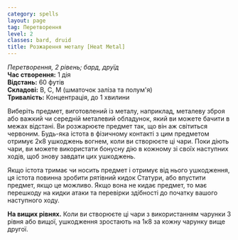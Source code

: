 ```yaml
---
category: spells
layout: page
tag: Перетворення
level: 2
classes: bard, druid
title: Розжарення металу [Heat Metal]
---
```


_Перетворення, 2 рівень; бард, друїд_    
**Час створення:** 1 дія    
**Відстань:** 60 футів    
**Складові:** В, С, М (шматочок заліза та полум'я)    
**Тривалість:** Концентрація, до 1 хвилини    

Виберіть предмет, виготовлений із металу, наприклад, металеву зброя або важкий чи середній металевий обладунок, який ви можете бачити в межах відстані. Ви розжарюєте предмет так, що він аж світиться червоним. Будь-яка істота в фізичному контакті з цим предметом отримує 2к8 ушкоджень вогнем, коли ви створюєте ці чари. Поки діють чари, ви можете використати бонусну дію в кожному зі своїх наступних ходів, щоб знову завдати цих ушкоджень.    

Якщо істота тримає чи носить предмет і отримує від нього ушкодження, ця істота повинна зробити рятівний кидок Статури, або впустити предмет, якщо це можливо. Якщо вона не кидає предмет, то має перешкоду на кидки атаки та перевірки здібності до початку вашого наступного ходу.   

**На вищих рівнях.** Коли ви створюєте ці чари з використанням чарунки 3 рівня або вищої, ушкодження зростають на 1к8 за кожну чарунку вище другої. 
